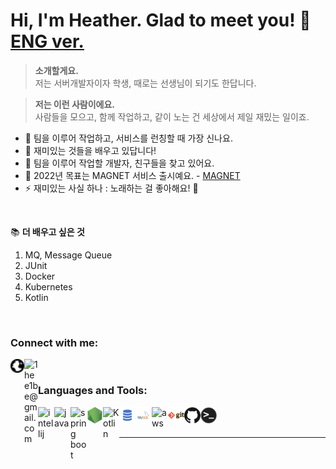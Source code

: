 

<!--
**HanInJu/HanInJu** is a ✨ _special_ ✨ repository because its `README.md` (this file) appears on your GitHub profile.

Here are some ideas to get you started:

- 🔭 I’m currently working on ...
- 🌱 I’m currently learning ...
- 👯 I’m looking to collaborate on ...
- 🤔 I’m looking for help with ...
- 💬 Ask me about ...
- 📫 How to reach me: ...
- 😄 Pronouns: ...
- ⚡ Fun fact: ...
-->



# Hi, I'm Heather. Glad to meet you! 👋  [ENG ver.][engver]

> **소개할게요.**
> <br/>저는 서버개발자이자 학생, 때로는 선생님이 되기도 한답니다.

> **저는 이런 사람이에요.**
> <br/>사람들을 모으고, 함께 작업하고, 같이 노는 건 세상에서 제일 재밌는 일이죠.

- 🔭 팀을 이루어 작업하고, 서비스를 런칭할 때 가장 신나요.
- 🌱 재미있는 것들을 배우고 있답니다!
- 👯 팀을 이루어 작업할 개발자, 친구들을 찾고 있어요.
- 🥅 2022년 목표는 MAGNET 서비스 출시예요. - [MAGNET]
- ⚡ 재미있는 사실 하나 : 노래하는 걸 좋아해요! 🎤
<br/>

📚 **더 배우고 싶은 것**
1. MQ, Message Queue
2. JUnit 
3. Docker
4. Kubernetes
5. Kotlin
<br/>

### Connect with me:

[<img align="left" alt="25-write.tistory.com" width="22px" src="https://raw.githubusercontent.com/iconic/open-iconic/master/svg/globe.svg" />][website]
[<img align="left" alt="1hee1be@gmail.com" width="22px" src="https://img.icons8.com/ios-filled/50/000000/gmail-new.png"/>][gmail]

<br />

### Languages and Tools:

[<img align="left" alt="intellij" width="26px" src="https://img.icons8.com/color/48/000000/intellij-idea.png" />][website]
[<img align="left" alt="java" width="26px" src="https://img.icons8.com/color/48/000000/java-coffee-cup-logo--v2.png"/>][MAGNET]
[<img align="left" alt="spring boot" width="26px" src="https://img.icons8.com/color/48/000000/spring-logo.png"/>][MAGNET]
[<img align="left" alt="Node.js" width="26px" src="https://raw.githubusercontent.com/github/explore/80688e429a7d4ef2fca1e82350fe8e3517d3494d/topics/nodejs/nodejs.png" />][readngpiece]
[<img align="left" alt="Kotlin" width="26px"  src="https://img.icons8.com/color/48/000000/kotlin.png"/>][site]
[<img align="left" alt="SQL" width="26px" src="https://raw.githubusercontent.com/github/explore/80688e429a7d4ef2fca1e82350fe8e3517d3494d/topics/sql/sql.png" />][website]
[<img align="left" alt="MySQL" width="26px" src="https://raw.githubusercontent.com/github/explore/80688e429a7d4ef2fca1e82350fe8e3517d3494d/topics/mysql/mysql.png" />][MAGNET]
[<img align="left" alt="aws" width="26px" src="https://img.icons8.com/color/48/000000/amazon-web-services.png"/>][MAGNET]
[<img align="left" alt="Git" width="26px" src="https://raw.githubusercontent.com/github/explore/80688e429a7d4ef2fca1e82350fe8e3517d3494d/topics/git/git.png" />][website]
[<img align="left" alt="GitHub" width="26px" src="https://raw.githubusercontent.com/github/explore/78df643247d429f6cc873026c0622819ad797942/topics/github/github.png" />][website]
[<img align="left" alt="Terminal" width="26px" src="https://raw.githubusercontent.com/github/explore/80688e429a7d4ef2fca1e82350fe8e3517d3494d/topics/terminal/terminal.png" />][website]

<br />
<br />

[website]: https://25-write.tistory.com
[gmail]: haninju95@gmail.com
[MAGNET]: https://github.com/DevCommunity-ko
[Spring]: https://github.com/HanInJu/bibimbap-cloud
[readngpiece]: https://github.com/HanInJu/Wants-Server
[site]: https://github.com/HanInJu/site
[engver]: https://github.com/HanInJu/HanInJu/blob/main/README-ENG.md
[APT]: https://github.com/HanInJu/algorithmPT

---

